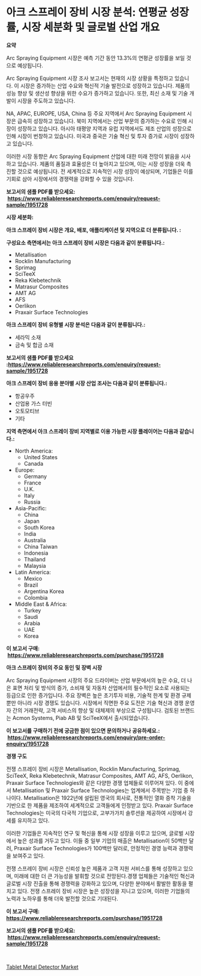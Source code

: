<p><h1>아크 스프레이 장비 시장 분석: 연평균 성장률, 시장 세분화 및 글로벌 산업 개요</h1></p><p><strong>요약</strong></p>
<p><p>Arc Spraying Equipment 시장은 예측 기간 동안 13.3%의 연평균 성장률을 보일 것으로 예상됩니다.</p><p>Arc Spraying Equipment 시장 조사 보고서는 현재의 시장 상황을 특정하고 있습니다. 이 시장은 증가하는 산업 수요와 혁신적 기술 발전으로 성장하고 있습니다. 제품의 성능 향상 및 생산성 향상을 위한 수요가 증가하고 있습니다. 또한, 최신 소재 및 기술 개발이 시장을 주도하고 있습니다.</p><p>NA, APAC, EUROPE, USA, China 등 주요 지역에서 Arc Spraying Equipment 시장은 급속히 성장하고 있습니다. 북미 지역에서는 산업 부문의 증가하는 수요로 인해 시장이 성장하고 있습니다. 아시아 태평양 지역과 유럽 지역에서도 제조 산업의 성장으로 인해 시장이 번창하고 있습니다. 미국과 중국은 기술 혁신 및 투자 증가로 시장이 성장하고 있습니다.</p><p>이러한 시장 동향은 Arc Spraying Equipment 산업에 대한 미래 전망이 밝음을 시사하고 있습니다. 제품의 품질과 효율성은 더 높아지고 있으며, 이는 시장 성장을 더욱 촉진할 것으로 예상됩니다. 전 세계적으로 지속적인 시장 성장이 예상되며, 기업들은 이를 기회로 삼아 시장에서의 경쟁력을 강화할 수 있을 것입니다.</p></p>
<p><strong>보고서의 샘플 PDF를 받으세요: &nbsp;<a href="https://www.reliableresearchreports.com/enquiry/request-sample/1951728">https://www.reliableresearchreports.com/enquiry/request-sample/1951728</a></strong></p>
<p><strong>시장 세분화:</strong></p>
<p><strong> 아크 스프레이 장비 시장은 개요, 배포, 애플리케이션 및 지역으로 더 분류됩니다. :</strong></p>
<p><strong>구성요소 측면에서는 아크 스프레이 장비 시장은 다음과 같이 분류됩니다.:</strong></p>
<p><ul><li>Metallisation</li><li>Rocklin Manufacturing</li><li>Sprimag</li><li>SciTeeX</li><li>Reka Klebetechnik</li><li>Matrasur Composites</li><li>AMT AG</li><li>AFS</li><li>Oerlikon</li><li>Praxair Surface Technologies</li></ul></p>
<p><strong> 아크 스프레이 장비 유형별 시장 분석은 다음과 같이 분류됩니다.:</strong></p>
<p><ul><li>세라믹 소재</li><li>금속 및 합금 소재</li></ul></p>
<p><strong>보고서의 샘플 PDF를 받으세요 :<a href="https://www.reliableresearchreports.com/enquiry/request-sample/1951728">https://www.reliableresearchreports.com/enquiry/request-sample/1951728</a></strong></p>
<p><strong> 아크 스프레이 장비 응용 분야별 시장 산업 조사는 다음과 같이 분류됩니다.:</strong></p>
<p><ul><li>항공우주</li><li>산업용 가스 터빈</li><li>오토모티브</li><li>기타</li></ul></p>
<p><strong>지역 측면에서 아크 스프레이 장비 지역별로 이용 가능한 시장 플레이어는 다음과 같습니다.:</strong></p>
<p><ul>
    <li>
        North America:
        <ul>
            <li>United States</li>
            <li>Canada</li>
        </ul>
    </li>
    <li>
        Europe:
        <ul>
            <li>Germany</li>
            <li>France</li>
            <li>U.K.</li>
            <li>Italy</li>
            <li>Russia</li>
        </ul>
    </li>
    <li>
        Asia-Pacific:
        <ul>
            <li>China</li>
            <li>Japan</li>
            <li>South Korea</li>
            <li>India</li>
            <li>Australia</li>
            <li>China Taiwan</li>
            <li>Indonesia</li>
            <li>Thailand</li>
            <li>Malaysia</li>
        </ul>
    </li>
    <li>
        Latin America:
        <ul>
            <li>Mexico</li>
            <li>Brazil</li>
            <li>Argentina Korea</li>
            <li>Colombia</li>
        </ul>
    </li>
    <li>
        Middle East & Africa:
        <ul>
            <li>Turkey</li>
            <li>Saudi</li>
            <li>Arabia</li>
            <li>UAE</li>
            <li>Korea</li>
        </ul>
    </li>
    </ul></p>
<p><strong>이 보고서 구매: &nbsp;<a href="https://www.reliableresearchreports.com/purchase/1951728">https://www.reliableresearchreports.com/purchase/1951728</a></strong></p>
<p><strong>아크 스프레이 장비의 주요 동인 및 장벽 시장</strong></p>
<p><p>Arc Spraying Equipment 시장의 주요 드라이버는 산업 부문에서의 높은 수요, 더 나은 표면 처리 및 방식의 증가, 소비재 및 자동차 산업에서의 필수적인 요소로 사용되는 등급으로 인한 증가입니다. 주요 장벽은 높은 초기투자 비용, 기술적 한계 및 환경 규제뿐만 아니라 시장 경쟁도 있습니다. 시장에서 직면한 주요 도전은 기술 혁신과 경쟁 운영자 간의 거래전략, 고객 서비스의 향상 및 대체제의 부상으로 구성됩니다. 검토된 브랜드는 Acmon Systems, Piab AB 및 SciTeeX에서 출시되었습니다.</p></p>
<p><strong>이 보고서를 구매하기 전에 궁금한 점이 있으면 문의하거나 공유하세요.: &nbsp;<a href="https://www.reliableresearchreports.com/enquiry/pre-order-enquiry/1951728">https://www.reliableresearchreports.com/enquiry/pre-order-enquiry/1951728</a></strong></p>
<p><strong>경쟁 구도</strong></p>
<p><p>전쟁 스프레이 장비 시장은 Metallisation, Rocklin Manufacturing, Sprimag, SciTeeX, Reka Klebetechnik, Matrasur Composites, AMT AG, AFS, Oerlikon, Praxair Surface Technologies와 같은 다양한 경쟁 업체들로 이루어져 있다. 이 중에서 Metallisation 및 Praxair Surface Technologies는 업계에서 주목받는 기업 중 하나이다. Metallisation은 1922년에 설립된 영국의 회사로, 전통적인 열화 증착 기술을 기반으로 한 제품을 제조하여 세계적으로 고객들에게 인정받고 있다. Praxair Surface Technologies는 미국의 다국적 기업으로, 고부가가치 솔루션을 제공하여 시장에서 강세를 유지하고 있다.</p><p>이러한 기업들은 지속적인 연구 및 혁신을 통해 시장 성장을 이루고 있으며, 글로벌 시장에서 높은 성과를 거두고 있다. 이들 중 일부 기업의 매출은 Metallisation이 50백만 달러, Praxair Surface Technologies가 100백만 달러로, 안정적인 경영 능력과 경쟁력을 보여주고 있다.</p><p>전쟁 스프레이 장비 시장은 신뢰성 높은 제품과 고객 지원 서비스를 통해 성장하고 있으며, 미래에 대한 더 큰 가능성을 발휘할 것으로 전망된다.경쟁 업체들은 기술적인 혁신과 글로벌 시장 진출을 통해 경쟁력을 강화하고 있으며, 다양한 분야에서 활발한 활동을 펼치고 있다. 전쟁 스프레이 장비 시장은 높은 성장성을 지니고 있으며, 이러한 기업들의 노력과 노하우를 통해 더욱 발전할 것으로 기대된다.</p></p>
<p><strong>이 보고서 구매: &nbsp; <a href="https://www.reliableresearchreports.com/purchase/1951728">https://www.reliableresearchreports.com/purchase/1951728</a></strong></p>
<p><strong>보고서의 샘플 PDF를 받으세요: &nbsp;<a href="https://www.reliableresearchreports.com/enquiry/request-sample/1951728">https://www.reliableresearchreports.com/enquiry/request-sample/1951728</a></strong><strong></strong></p>
<p>&nbsp;</p>
<p><p><a href="https://view.publitas.com/reportprime-1/tablet-metal-detector-market-size-2024-2031-global-industrial-analysis-key-geographical-regions-market-share-top-key-players-product-types-and-forecast-research-report/">Tablet Metal Detector Market</a></p></p>